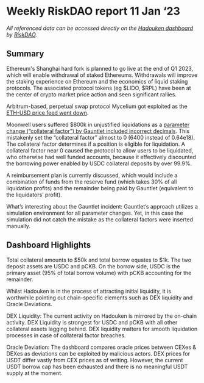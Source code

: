 # Weekly RiskDAO report 11 Jan ‘23
*All referenced data can be accessed directly on the [Hadouken dashboard](https://hadouken.riskdao.org/#system-status) by [RiskDAO](https://riskdao.org).*

## Summary

Ethereum's Shanghai hard fork is planned to go live at the end of Q1 2023, which will enable withdrawal of staked Ethereums. Withdrawals will improve the staking experience on Ethereum and the economics of liquid staking protocols. The associated protocol tokens (eg $LIDO, $RPL) have been at the center of crypto market price action and seen significant rallies. 

Arbitrum-based, perpetual swap protocol Mycelium got exploited as the [ETH-USD price feed went down](https://twitter.com/mycelium_xyz/status/1611557640987086848).

Moonwell users suffered $800k in unjustified liquidations as a [parameter change (“collateral factor”) by Gauntlet included incorrect decimals](https://forum.moonwell.fi/t/explanation-of-methodology-to-calculate-the-impact-of-mip-14-on-moonwell-users/351). This mistakenly set the “collateral factor” almost to 0 (6400 instead of 0.64e18). The collateral factor determines if a position is eligible for liquidation. A collateral factor near 0 caused the protocol to allow users to be liquidated, who otherwise had well funded accounts, because it effectively discounted the borrowing power enabled by USDC collateral deposits by over 99.9%. 

A reimbursement plan is currently discussed, which would include a combination of funds from the reserve fund (which takes 30% of all liquidation profits) and the remainder being paid by Gauntlet (equivalent to the liquidators’ profit).

What’s interesting about the Gauntlet incident: Gauntlet’s approach utilizes a simulation environment for all parameter changes. Yet, in this case the simulation did not catch the mistake as the collateral factors were inserted manually.


## Dashboard Highlights
Total collateral amounts to $50k and total borrow equates to $1k. The two deposit assets are USDC and pCKB. On the borrow side, USDC is the primary asset (95% of total borrow volume) with pCKB accounting for the remainder. 

Whilst Hadouken is in the process of attracting initial liquidity, it is worthwhile pointing out chain-specific elements such as DEX liquidity and Oracle Deviations. 

DEX Liquidity: The current activity on Hadouken is mirrored by the on-chain activity. DEX Liquidity is strongest for USDC and pCKB with all other collateral assets lagging behind. DEX liquidity matters for smooth liquidation processes in case of collateral factor breaches.

Oracle Deviation: The dashboard compares oracle prices between CEXes & DEXes as deviations can be exploited by malicious actors. DEX prices for USDT differ vastly from CEX prices as of writing. However, the current USDT borrow cap has been exhausted and there is no meaningful USDT supply at the moment.
